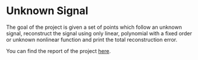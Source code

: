 # Unknown Signal
The goal of the project is given a set of points which follow an unknown signal, reconstruct the signal using only linear, polynomial with a fixed order or unknown nonlinear function and print the total reconstruction error.

You can find the report of the project [here](https://github.com/vladbucur2000/unknown-signal/blob/main/report.pdf).
